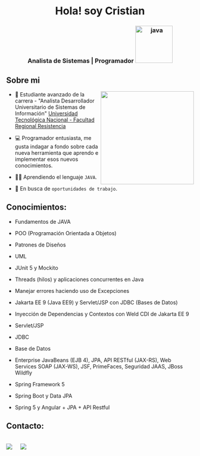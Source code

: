<div  align="center">
<h1 align="center">Hola! soy Cristian</h1>
</div>

<h3 align="center">Analista de Sistemas | Programador <img src="https://cdn.iconscout.com/icon/free/png-128/java-2038875-1720088.png" alt="java" width="100">
</h3>

## Sobre mi

<picture> <img align="right" src="https://github.com/7oSkaaa/7oSkaaa/blob/main/Images/Right_Side.gif?raw=true" width = 250px></picture>

- :school: Estudiante avanzado de la carrera - "Analista Desarrollador Universitario de Sistemas de Información" [Universidad Tecnológica Nacional - Facultad Regional Resistencia](https://www.frre.utn.edu.ar/academica)


- :computer: Programador entusiasta, me gusta indagar a fondo sobre cada nueva herramienta que aprendo e implementar esos nuevos conocimientos.
  
- :student: Aprendiendo el lenguaje `JAVA`.
    
- :thinking: En busca de `oportunidades de trabajo`.


## Conocimientos: 

- Fundamentos de JAVA

- POO (Programación Orientada a Objetos)

- Patrones de Diseños

- UML

- JUnit 5 y Mockito
  
- Threads (hilos) y aplicaciones concurrentes en Java
  
- Manejar errores haciendo uso de Excepciones
  
- Jakarta EE 9 (Java EE9) y Servlet/JSP con JDBC (Bases de Datos)
  
- Inyección de Dependencias y Contextos con Weld CDI de Jakarta EE 9
  
- Servlet/JSP
  
- JDBC
  
- Base de Datos
  
- Enterprise JavaBeans (EJB 4), JPA, API RESTful (JAX-RS), Web Services SOAP (JAX-WS), JSF, PrimeFaces, Seguridad JAAS, JBoss Wildfly
  
- Spring Framework 5
  
- Spring Boot y Data JPA
  
- Spring 5 y Angular + JPA + API Restful


## Contacto:
<br>	
<a target="_blank" href="https://www.linkedin.com/in/cristian-alejandro-cristaldo/"><img src="https://img.shields.io/badge/-LinkedIn-0077B5?style=for-the-badge&logo=Linkedin&logoColor=white"></img></a>
&emsp;
<a target="_blank" href="crisstiann.c@gmail.com"
><img src="https://img.shields.io/badge/-Gmail-D14836?style=for-the-badge&logo=Gmail&logoColor=white"></img></a>
&emsp;
